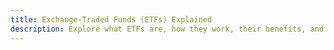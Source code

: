 ```yaml
---
title: Exchange-Traded Funds (ETFs) Explained
description: Explore what ETFs are, how they work, their benefits, and how they differ from mutual funds. Learn why ETFs have become popular investment vehicles for both beginners and experienced investors.
---
```

